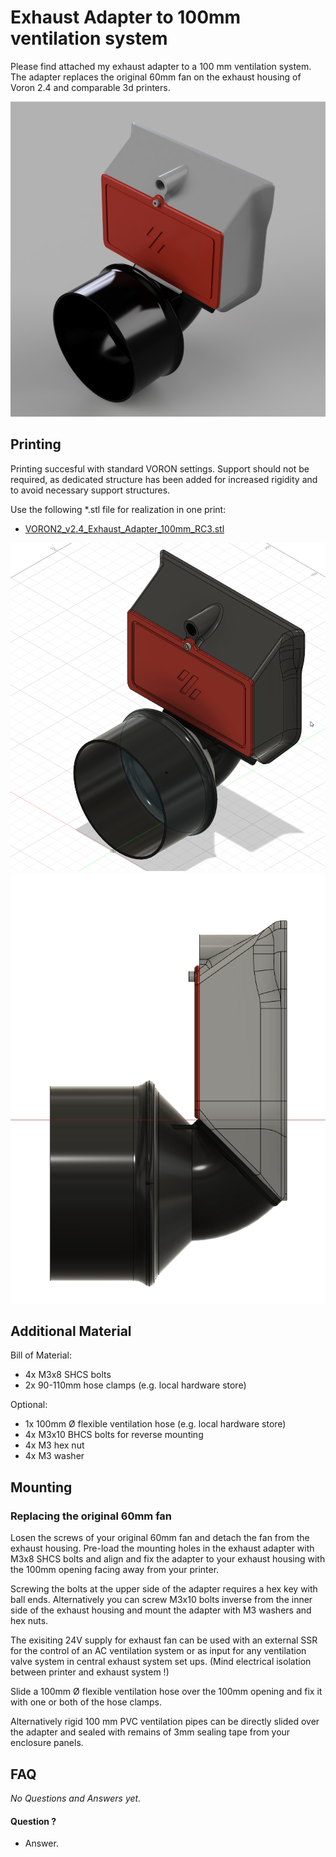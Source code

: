# <b> Exhaust Adapter to 100mm ventilation system</b>

Please find attached my exhaust adapter to a 100 mm ventilation system. The adapter replaces the original 60mm fan on the exhaust housing of Voron 2.4 and comparable 3d printers.

![Exhaust Adatper 100mm](Images/Exhaust_Adapter_ISO_rendered_bright.png)  

## <b>Printing</b>

Printing succesful with standard VORON settings. Support should not be required, as dedicated structure has been added for increased rigidity and to avoid necessary support structures.

Use the following *.stl file for realization in one print:
- [VORON2_v2.4_Exhaust_Adapter_100mm_RC3.stl](STL/VORON2_v2.4_Exhaust_Adapter_100mm_RC3.stl) 

![Exhaust Adapter ISO View](Images/Exhaust_Adapter_ISO.png)  
![Exhaust Adapter Side View](Images/Exhaust_Adapter_sideview.png)  

## <b>Additional Material</b>

Bill of Material:
- 4x M3x8 SHCS bolts
- 2x 90-110mm hose clamps (e.g. local hardware store)

Optional:

- 1x 100mm Ø flexible ventilation hose (e.g. local hardware store)
- 4x M3x10 BHCS bolts for reverse mounting
- 4x M3 hex nut
- 4x M3 washer

## <b>Mounting</b>

### Replacing the original 60mm fan

Losen the screws of your original 60mm fan and detach the fan from the exhaust housing. Pre-load the mounting holes in the exhaust adapter with M3x8 SHCS bolts and align and fix the adapter to your exhaust housing with the 100mm opening facing away from your printer.

Screwing the bolts at the upper side of the adapter requires a hex key with ball ends. Alternatively you can screw M3x10 bolts inverse from the inner side of the exhaust housing and mount the adapter with M3 washers and hex nuts.

The exisiting 24V supply for exhaust fan can be used with an external SSR for the control of an AC ventilation system or as input for any ventilation valve system in central exhaust system set ups. (Mind electrical isolation between printer and exhaust system !)

Slide a 100mm Ø flexible ventilation hose over the 100mm opening and fix it with one or both of the hose clamps.

Alternatively rigid 100 mm PVC ventilation pipes can be directly slided over the adapter and sealed with remains of 3mm sealing tape from your enclosure panels.

## <b>FAQ</b>

<i> No Questions and Answers yet. </i>

#### Question ?
* Answer.
